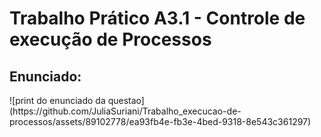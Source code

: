 # Trabalho Prático A3.1 - Controle de execução de Processos
<h2>Enunciado: </h2> 
![print do enunciado da questao](https://github.com/JuliaSuriani/Trabalho_execucao-de-processos/assets/89102778/ea93fb4e-fb3e-4bed-9318-8e543c361297)
